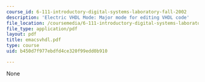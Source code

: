 ```yaml
---
course_id: 6-111-introductory-digital-systems-laboratory-fall-2002
description: 'Electric VHDL Mode: Major mode for editing VHDL code'
file_location: /coursemedia/6-111-introductory-digital-systems-laboratory-fall-2002/b450d7f977ebdfd4ce320f99edd0b910_emacsvhdl.pdf
file_type: application/pdf
layout: pdf
title: emacsvhdl.pdf
type: course
uid: b450d7f977ebdfd4ce320f99edd0b910

---
```

None